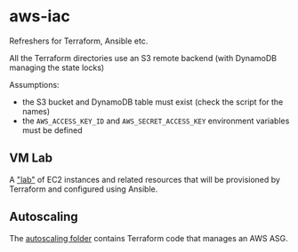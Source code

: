 # aws-iac
Refreshers for Terraform, Ansible etc.

All the Terraform directories use an S3 remote backend (with DynamoDB managing
the state locks)

Assumptions:
* the S3 bucket and DynamoDB table must exist (check the script for the names)
* the `AWS_ACCESS_KEY_ID` and `AWS_SECRET_ACCESS_KEY` environment variables must be defined

## VM Lab
A ["lab"](./vm-lab/README.md) of EC2 instances and related resources that will be provisioned by
Terraform and configured using Ansible.

## Autoscaling
The [autoscaling folder](./autoscaling/README.md) contains Terraform code that
manages an AWS ASG.

